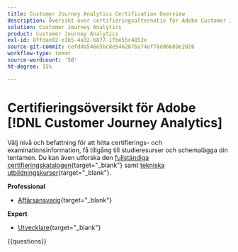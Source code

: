 ```yaml
---
title: Customer Journey Analytics Certification Overview
description: Översikt över certifieringsalternativ för Adobe Customer Journey Analytics
solution: Customer Journey Analytics
product: Customer Journey Analytics
exl-id: 8ffdae02-e1b5-4a32-b877-1fbe55c4852e
source-git-commit: cefdda546e5bc8e5462876a74ef78dd6689e2026
workflow-type: tm+mt
source-wordcount: '58'
ht-degree: 15%

---
```


# Certifieringsöversikt för Adobe [!DNL Customer Journey Analytics]

Välj nivå och befattning för att hitta certifierings- och examinationsinformation, få tillgång till studieresurser och schemalägga din tentamen. Du kan även utforska den [fullständiga certifieringskatalogen](https://certification.adobe.com/certifications){target="_blank"} samt [tekniska utbildningskurser](https://certification.adobe.com/courses/?/courses){target="_blank"}.

**Professional**

* [Affärsansvarig](https://certification.adobe.com/certification/customer-journey-analytics-business-practitioner-professional){target="_blank"} <!--AD0-E608-->

**Expert**

* [Utvecklare](https://certification.adobe.com/certification/customer-journey-analytics-developer-expert){target="_blank"} <!--AD0-E604-->

{{questions}}

